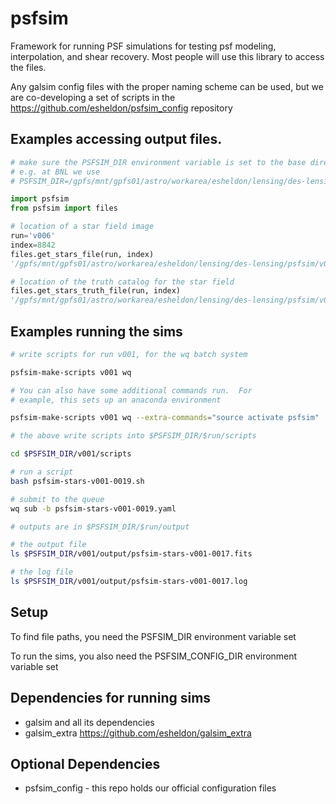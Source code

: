 # psfsim

Framework for running PSF simulations for testing psf modeling, interpolation,
and shear recovery.  Most people will use this library to access the files.

Any galsim config files with the proper naming scheme can be used, but we are
co-developing a set of scripts in the https://github.com/esheldon/psfsim_config
repository

Examples accessing output files.
--------------------------------

```python
# make sure the PSFSIM_DIR environment variable is set to the base directory
# e.g. at BNL we use
# PSFSIM_DIR=/gpfs/mnt/gpfs01/astro/workarea/esheldon/lensing/des-lensing/psfsim

import psfsim
from psfsim import files

# location of a star field image
run='v006'
index=8842
files.get_stars_file(run, index)
'/gpfs/mnt/gpfs01/astro/workarea/esheldon/lensing/des-lensing/psfsim/v006/output/psfsim-stars-v006-008842.fits'

# location of the truth catalog for the star field
files.get_stars_truth_file(run, index)
'/gpfs/mnt/gpfs01/astro/workarea/esheldon/lensing/des-lensing/psfsim/v006/output/psfsim-stars-truth-v006-008842.fits'
```

Examples running the sims
---------------------------

```bash
# write scripts for run v001, for the wq batch system

psfsim-make-scripts v001 wq

# You can also have some additional commands run.  For
# example, this sets up an anaconda environment

psfsim-make-scripts v001 wq --extra-commands="source activate psfsim"

# the above write scripts into $PSFSIM_DIR/$run/scripts

cd $PSFSIM_DIR/v001/scripts

# run a script
bash psfsim-stars-v001-0019.sh

# submit to the queue
wq sub -b psfsim-stars-v001-0019.yaml

# outputs are in $PSFSIM_DIR/$run/output

# the output file
ls $PSFSIM_DIR/v001/output/psfsim-stars-v001-0017.fits

# the log file
ls $PSFSIM_DIR/v001/output/psfsim-stars-v001-0017.log
```

Setup
-----

To find file paths, you need the PSFSIM_DIR environment variable set

To run the sims, you also need the PSFSIM_CONFIG_DIR environment variable set

Dependencies for running sims
-----------------------------

- galsim and all its dependencies
- galsim_extra https://github.com/esheldon/galsim_extra

Optional Dependencies
---------------------

- psfsim_config - this repo holds our official configuration files
